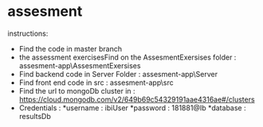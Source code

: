 # assesment
instructions:
* Find the code in master branch 
* the assessment exercisesFind on the AssesmentExersises folder : assesment-app\AssesmentExersises
* Find backend code in Server Folder : assesment-app\Server
* Find front end code in src : assesment-app\src
* Find the url to mongoDb cluster in : https://cloud.mongodb.com/v2/649b69c54329191aae4316ae#/clusters
* Credentials :
  *username : ibiUser
  *password : 181881@Ib
  *database : resultsDb
